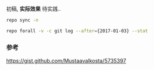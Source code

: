 初稿, **实际效果** 待实践..

``` bash
repo sync -n
```

``` bash
repo forall -v -c git log --after={2017-01-03} --stat
```

### 参考
https://gist.github.com/Mustaavalkosta/5735397
